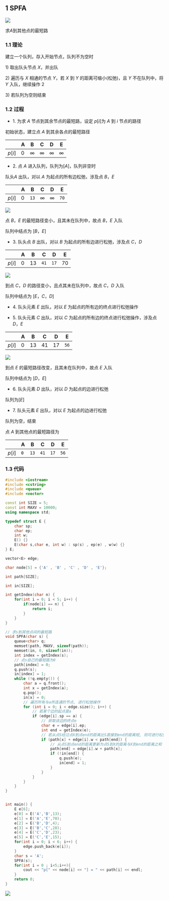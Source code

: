 ## 1 SPFA

![](https://cdn.hurra.ltd/img/2022-4-4-0152.svg)

求$A$到其他点的最短路


### 1.1 理论

建立一个队列，存入开始节点，队列不为空时

$1$) 取出队头节点 $X$，并出队  

$2$) 遍历与 $X$ 相通的节点 $Y$，若 $X$ 到 $Y$ 的距离可缩小(松弛)，且 $Y$ 不在队列中，将 $Y$ 入队，继续操作 $2$
 
$3$) 若队列为空则结束


### 1.2 过程

- $1$. 为求 $A$ 节点到其余节点的最短路，设定 $p[i]$为 $A$ 到 $i$ 节点的路径

初始状态，建立点 $A$ 到其余各点的最短路径

|        | A   | B   | C   | D   | E   |
| ------ | --- | --- | --- | --- | --- |
| $p[i]$ | $0$ | $∞$ | $∞$ | $∞$ | $∞$ |


- $2$. 点 $A$ 进入队列，队列为$[A]$，队列非空时

队头$A$ 出队，对以 $A$ 为起点的所有边松弛，涉及点 $B，E$  

|        | A   | B    | C   | D   | E    |
| ------ | --- | ---- | --- | --- | ---- |
| $p[i]$ | $0$ | `13` | $∞$ | $∞$ | `70` |

![](https://cdn.hurra.ltd/img/2022-4-4-0156.svg)

点 $B，E$ 的最短路径变小，且其未在队列中，故点 $B，E$ 入队

队列中结点为 $[B，E]$

- $3$. 队头点 $B$ 出队，对以 $B$ 为起点的所有边进行松弛，涉及点 $C，D$
  
|        | A   | B    | C    | D    | E    |
| ------ | --- | ---- | ---- | ---- | ---- |
| $p[i]$ | $0$ | $13$ | `41` | `17` | $70$ |

![](https://cdn.hurra.ltd/img/2022-4-4-0158.svg)

到点 $C，D$ 的路径变小，且点其未在队列中，故点 $C，D$ 入队

队列中结点为 $[E，C，D]$

- $4$. 队头元素 $E$ 出队，对以 $E$ 为起点的所有边的终点进行松弛操作

- $5$. 队头元素 $C$ 出队，对以 $C$ 为起点的所有边的终点进行松弛操作，涉及点$D，E$
  
|        | A   | B    | C    | D    | E    |
| ------ | --- | ---- | ---- | ---- | ---- |
| $p[i]$ | $0$ | $13$ | $41$ | $17$ | `56` |

![](https://cdn.hurra.ltd/img/2022-4-4-0159.svg)

到点 $E$ 的最短路径改变，且其未在队列中，故点 $E$ 入队

队列中结点为 $[D，E]$

- $6$. 队头元素 $D$ 出队，对以 $D$ 为起点的边进行松弛

队列为$[E]$

- $7$. 队头元素 $E$ 出队，对以 $E$ 为起点的边进行松弛

队列为空，结束

点 $A$ 到其他点的最短路径为

|        | A   | B    | C    | D    | E    |
| ------ | --- | ---- | ---- | ---- | ---- |
| $p[i]$ | `0` | `13` | `41` | `17` | `56` |


### 1.3 代码

```c++
#include <iostream>
#include <cstring>
#include <queue>
#include <vector>

const int SIZE = 5;
const int MAXV = 10000;
using namespace std;

typedef struct E {
    char sp;
    char ep;
    int w;
    E() {}
    E(char s,char e, int w) : sp(s) , ep(e) , w(w) {}
} E;

vector<E> edge;

char node[5] = {'A' , 'B' , 'C' , 'D' , 'E'};

int path[SIZE];

int in[SIZE];

int getIndex(char n) {
    for(int i = 0; i < 5; i++) {
        if(node[i] == n) {
            return i;
        }
    }
}

// 求s到其他点间的最短路
void SPFA(char s) {
    queue<char> q;
    memset(path, MAXV, sizeof(path));
    memset(in, 0, sizeof(in));
    int index = getIndex(s);
    // 点s自己的最短路为0
    path[index] = 0;
    q.push(s);
    in[index] = 1;
    while (!q.empty()) {
        char a = q.front();
        int x = getIndex(a);
        q.pop();
        in[x] = 0;
        // 遍历所有与a所连通的节点, 进行松弛操作
        for (int i = 0; i < edge.size(); i++) {
            // 若某个边的起点是a
            if (edge[i].sp == a) {
                // 获取该边的终点e
                char e = edge[i].ep;
                int end = getIndex(e);
                // 若从点S经过点X到点end的距离比S直接到end的距离短, 则可进行松弛操作
                if (path[x] + edge[i].w < path[end]) {
                    // 从点S到点end的距离更新为点S到X的距离与X到end的距离之和
                    path[end] = edge[i].w + path[x];
                    if (!in[end]) {
                        q.push(e);
                        in[end] = 1;
                    }
                }
            }
        }
    }
}


int main() {
    E e[6];
    e[0] = E('A','B',13);
    e[1] = E('A','E',70);
    e[2] = E('B','D',4);
    e[3] = E('B','C',28);
    e[4] = E('C','D',23);
    e[5] = E('C','E',15);
    for(int i = 0; i < 6; i++) {
        edge.push_back(e[i]);
    }
    char s = 'A';
    SPFA(s);
    for(int i = 0 ; i<5;i++){
        cout << "p[" << node[i] << "] = " << path[i] << endl;
    }
    return 0;
}
```

![](https://cdn.hurra.ltd/img/20200621231426.png)
